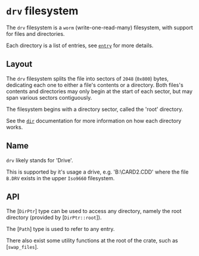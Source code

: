 # `drv` filesystem

The `drv` filesystem is a `worm` (write-one-read-many) filesystem,
with support for files and directories.

Each directory is a list of entries, see [`entry`](crate::entry) for more details.

## Layout

The `drv` filesystem splits the file into sectors of `2048` (`0x800`) bytes, dedicating each one
to either a file's contents or a directory.
Both files's contents and directories may only begin at the start of each sector, but may span various
sectors contiguously.

The filesystem begins with a directory sector, called the 'root' directory.

See the [`dir`](crate::dir) documentation for more information on how each directory works.

## Name

`drv` likely stands for 'Drive'.

This is supported by it's usage a drive, e.g. 'B:\\CARD2.CDD' where
the file `B.DRV` exists in the upper `Iso9660` filesystem.

## API

The [`DirPtr`] type can be used to access any directory, namely the root directory
(provided by [`DirPtr::root`]).

The [`Path`] type is used to refer to any entry.

There also exist some utility functions at the root of the crate, such as [`swap_files`].

